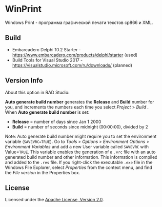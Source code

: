 # WinPrint
Windows Print - программа графической печати текстов cp866 и XML.

## Build

* Embarcadero Delphi 10.2 Starter - https://www.embarcadero.com/products/delphi/starter (used)
* Build Tools for Visual Studio 2017 - https://visualstudio.microsoft.com/ru/downloads/ (planned)

## Version Info
About this option in RAD Studio:

**Auto generate build number** generates the **Release** and **Build** number 
for you, and increments the numbers each time you 
select *Project* > *Build <Project>*. 
When **Auto generate build number** is set: 
* **Release** = number of days since Jan 1 2000 
* **Build** = number of seconds since midnight (00:00:00), divided by 2 

Note: Auto generate build number might require you to set the environment 
variable (`SAVEVRC=TRUE`). Go to *Tools* > *Options* > *Environment 
Options* > *Environment Variables* and add a new User variable called `SAVEVRC` 
with Value=`TRUE`. This variable enables the generation of a `.vrc` file with 
an auto generated build number and other information. 
This information is compiled and added to the `.res` file. If you right-click 
the executable `.exe` file in the Windows File Explorer, select *Properties* 
from the context menu, and find the *File version* in the Properties box. 

## License

Licensed under the [Apache License, Version 2.0](LICENSE).
